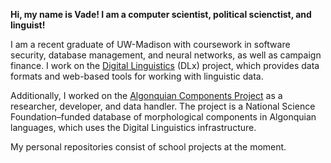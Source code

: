 **Hi, my name is Vade! I am a computer scientist, political scienctist, and linguist!**

I am a recent graduate of UW-Madison with coursework in software security, database management, and neural networks, as well as campaign finance.
I work on the [Digital Linguistics][dlx] (DLx) project, which provides data formats and web-based tools for working with linguistic data.

Additionally, I worked on the [Algonquian Components Project][components] as a researcher, developer, and data handler. The project is a National Science Foundation–funded database of morphological
components in Algonquian languages, which uses the Digital Linguistics infrastructure.

My personal repositories consist of school projects at the moment.

<!-- LINKS -->
[dlx]:          https://digitallinguistics.io
[components]:   https://nisinoon.net
